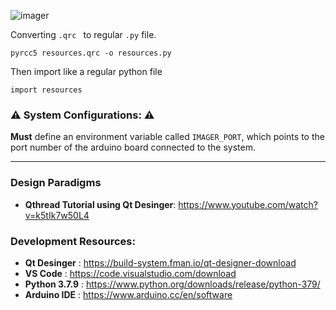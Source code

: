 ![imager](https://user-images.githubusercontent.com/6905938/158106347-0d11167c-c0fb-4471-83a5-79874a11198f.png)


Converting `.qrc `  to regular `.py`  file.

```shell
pyrcc5 resources.qrc -o resources.py
```



Then import like a regular python file

```shell
import resources
```



### :warning: **System Configurations: :warning:**

**Must** define an environment variable called `IMAGER_PORT`, which points to the port number of the arduino board connected to the system.

---



### **Design Paradigms**

- **Qthread Tutorial using Qt Desinger**: https://www.youtube.com/watch?v=k5tIk7w50L4

  

### **Development Resources:**

- **Qt Desinger** : https://build-system.fman.io/qt-designer-download
- **VS Code** : https://code.visualstudio.com/download
- **Python 3.7.9** : https://www.python.org/downloads/release/python-379/
- **Arduino IDE** : https://www.arduino.cc/en/software 